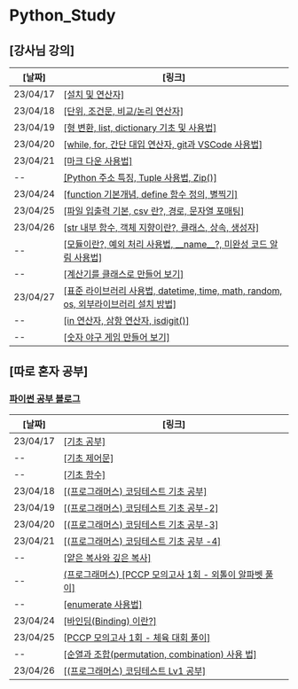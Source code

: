 # Python_Study

## [강사님 강의]   
[날짜] | [링크]
--------|------ 
23/04/17 | [[설치 및 연산자]](teacher_study/20230417.md)
23/04/18 | [[단위, 조건문, 비교/논리 연산자]](teacher_study/20230418.md)  
23/04/19 | [[형 변환, list, dictionary 기초 및 사용법]](teacher_study/20230419.md)
23/04/20 | [[while, for, 간단 대입 연산자, git과 VSCode 사용법]](teacher_study/20230420.md)
23/04/21 | [[마크 다운 사용법]](teacher_study/markdown_Edit.md)
--       | [[Python 주소 특징, Tuple 사용법, Zip()]](teacher_study/20230421.md)
23/04/24 | [[function 기본개념, define 함수 정의, 별찍기]](teacher_study/20230424.md)
23/04/25 | [[파일 입출력 기본, csv 란?, 경로, 문자열 포매팅]](teacher_study/20230425.md)
23/04/26 | [[str 내부 함수, 객체 지향이란?, 클래스, 상속, 생성자]](teacher_study/20230426-0.md)
--       | [[모듈이란?, 예외 처리 사용법, \_\_name__?, 미완성 코드 알림 사용법]](teacher_study/20230426-1.md)
--       | [[계산기를 클래스로 만들어 보기]](teacher_study/20230426-2.md)
23/04/27 | [[표준 라이브러리 사용법, datetime, time, math, random, os, 외부라이브러리 설치 방법]](teacher_study/20230427-0.md)
--       | [[in 연산자, 삼항 연산자, isdigit()]](teacher_study/20230427-1.md)
--       | [[숫자 야구 게임 만들어 보기]](teacher_study/20230427-2.md)
 
  
## [따로 혼자 공부]
### [파이썬 공부 블로그](https://velog.io/@wonjun12/series/%EC%9D%B8%EA%B3%B5%EC%A7%80%EB%8A%A5-%EA%B0%9C%EB%B0%9C-Python-%EA%B3%B5%EB%B6%80)
[날짜] | [링크]
-------|-------
23/04/17 |[[기초 공부]](https://velog.io/@wonjun12/%EC%9D%B8%EA%B3%B5%EC%A7%80%EB%8A%A5-%EA%B0%9C%EB%B0%9C-Python-%EA%B3%B5%EB%B6%80)
 -- |[[기초 제어문]](https://velog.io/@wonjun12/%EC%9D%B8%EA%B3%B5%EC%A7%80%EB%8A%A5-Python-%EA%B8%B0%EC%B4%88-%EC%A0%9C%EC%96%B4%EB%AC%B8)
 -- | [[기초 함수]](https://velog.io/@wonjun12/%EC%9D%B8%EA%B3%B5%EC%A7%80%EB%8A%A5-Python-%EA%B8%B0%EC%B4%88-%ED%95%A8%EC%88%98-%EB%B3%80%EC%88%98)
 23/04/18 | [[(프로그래머스) 코딩테스트 기초 공부]](https://velog.io/@wonjun12/230418-Python-%EC%95%8C%EA%B3%A0%EB%A6%AC%EC%A6%98-%EA%B3%B5%EB%B6%80)
 23/04/19 | [[(프로그래머스) 코딩테스트 기초 공부-2]](https://velog.io/@wonjun12/230419-Python-%EC%95%8C%EA%B3%A0%EB%A6%AC%EC%A6%98-%EA%B3%B5%EB%B6%80)
 23/04/20 | [[(프로그래머스) 코딩테스트 기초 공부-3]](https://velog.io/@wonjun12/230420-Python-%EC%95%8C%EA%B3%A0%EB%A6%AC%EC%A6%98-%EA%B3%B5%EB%B6%80)
 23/04/21 | [[(프로그래머스) 코딩테스트 기초 공부 -4]](https://velog.io/@wonjun12/%ED%94%84%EB%A1%9C%EA%B7%B8%EB%9E%98%EB%A8%B8%EC%8A%A4-230421-Python-%EA%B8%B0%EC%B4%88-%EC%BD%94%EB%94%A9%ED%85%8C%EC%8A%A4%ED%8A%B8-%EA%B3%B5%EB%B6%80)
 -- | [[얕은 복사와 깊은 복사]](https://velog.io/@wonjun12/%EC%96%95%EC%9D%80-%EB%B3%B5%EC%82%ACShallow-Copy%EC%99%80-%EA%B9%8A%EC%9D%80-%EB%B3%B5%EC%82%ACDeep-Copy)
  -- | [(프로그래머스) [PCCP 모의고사 1회 - 외톨이 알파벳 풀이]](https://velog.io/@wonjun12/%ED%94%84%EB%A1%9C%EA%B7%B8%EB%9E%98%EB%A8%B8%EC%8A%A4-PCCP-%EB%AA%A8%EC%9D%98%EA%B3%A0%EC%82%AC-1%ED%9A%8C-%EC%99%B8%ED%86%A8%EC%9D%B4-%EC%95%8C%ED%8C%8C%EB%B2%B3)
 -- | [[enumerate 사용법]](https://velog.io/@wonjun12/enumerate-%EC%82%AC%EC%9A%A9-%EB%B2%95#%EC%9A%B0%EC%84%A0-%EA%B8%B0%EC%A1%B4-for%EC%9D%98-%EC%82%AC%EC%9A%A9%EB%B2%95)
 23/04/24 | [[바인딩(Binding) 이란?]](https://velog.io/@wonjun12/%EB%B0%94%EC%9D%B8%EB%94%A9)
 23/04/25 | [[PCCP 모의고사 1회 - 체육 대회 풀이]](https://velog.io/@wonjun12/%ED%94%84%EB%A1%9C%EA%B7%B8%EB%9E%98%EB%A8%B8%EC%8A%A4-PCCP-%EB%AA%A8%EC%9D%98%EA%B3%A0%EC%82%AC-1%ED%9A%8C-%EC%B2%B4%EC%9C%A1-%EB%8C%80%ED%9A%8C)
-- | [[순열과 조합(permutation, combination) 사용 법]](https://velog.io/@wonjun12/%EC%88%9C%EC%97%B4%EA%B3%BC-%EC%A1%B0%ED%95%A9-permutation-combination)
 23/04/26 | [[(프로그래머스) 코딩테스트 Lv1 공부]](https://velog.io/@wonjun12/%EC%9D%B8%EA%B3%B5%EC%A7%80%EB%8A%A5-Python-%EA%B8%B0%EC%B4%88-%EC%A0%9C%EC%96%B4%EB%AC%B8)